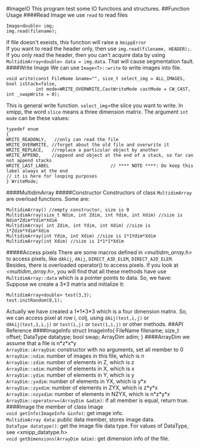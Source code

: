 #ImageIO
This program test some IO functions and structures. 
##Function Usage
####Read Image
we use `read` to read files<br />

    Image<double> img;
    img.read(filename);
If file doesn't exeists, this function will raise a `XmippError`<br />
If you want to read the header only, then use `img.read(filename, HEADER);`. If you only read 
the header, then you can't acquire data by using `MultidimArray<double> data = img.data`. That will 
cause segmentation fault.<br />
####Write Image
We can use `Image<T>::write` to write images into file.<br />

    void write(const FileName &name="", size_t select_img = ALL_IMAGES, bool isStack=false,
               int mode=WRITE_OVERWRITE,CastWriteMode castMode = CW_CAST, int _swapWrite = 0);
This is general write function. `select_img`=the silce you want to write. In xmipp, the word `slice` means 
a three dimension matrix. The argument `int mode` can be these values:<br />

    typedef enum
    {
    WRITE_READONLY,   //only can read the file
    WRITE_OVERWRITE, //forget about the old file and overwrite it
    WRITE_REPLACE,   //replace a particular object by another
    WRITE_APPEND,    //append and object at the end of a stack, so far can not append stacks
    WRITE_LAST_LABEL                       // **** NOTE ****: Do keep this label always at the end
    // it is here for looping purposes
    } WriteMode;
####MultidimArray
#####Constructor
Constructors of class `MultidimArray` are overload functions. Some are:

    MultidimArray() //empty constructor, size is 0
    MultidimArray(size_t Ndim, int Zdim, int Ydim, int Xdim) //size is Ndim*Zdim*Ydim*Xdim
    MultidimArray( int Zdim, int Ydim, int Xdim) //size is 1*Zdim*Ydim*Xdim
    MultidimArray(int Ydim, int Xdim) //size is 1*1Ydim*Xdim
    MultidimArray(int Xdim) //size is 1*1*1*Xdim
#####Access pixels
There are some macros defined in *\<multidim_array.h\>* to access pixels, like `dAkij`, `dAij`, `DIRECT_A3D_ELEM`, 
`DIRECT_A2D_ELEM`. Besides, there is overloaded operator() to access pixels. If you look at *\<multidim_array.h\>*, 
you will find that all these methods have use `MultidimArray::data` which is a pointer points to data. So, we have:<br />
Suppose we create a 3*3 matrix and initialize it:<br />

    MultidimArray<double> test(3,3);
    test.initRandom(0,1);
Actually we have created a 1\*1\*3\*3 which is a four dimension matrix. So, we can access pixel at 
row i, colj, using `dAij(test,i,j)` or `dAkij(test,1,i,j)` or `test(i,j)` or `test(1,i,j)` or other methods.
##API Reference
####ImageInfo
    struct ImageInfo{
      FileName  filename;
      size_t    offset;
      DataType  datatype;
      bool      swap;
      ArrayDim  adim;
    }
####ArrayDim
we assume that a file is n\*z\*x\*y<br />
  `ArrayDim::ArrayDim`: constructor with no arguments, set all member to 0<br />
  `ArrayDim::ndim`: number of images in this file, which is n<br />
  `ArrayDim::zdim`: number of elements in Z, which is z<br />
  `ArrayDim::xdim`: number of elements in X, which is x<br />
  `ArrayDim::ydim`: number of elements in Y, which is y<br />
  `ArrayDim::yxdim`: number of elements in YX, which is y\*x<br />
  `ArrayDim::zyxdim`: number of elements in ZYX, which is z\*y\*x<br />
  `ArrayDim::nzyxdim`: number of elements in NZYX, which is n\*z\*y\*x<br />
  `ArrayDim::operator==(ArrayDim &adim)`: if all member is equal, return true.<br />
####Image<T>
the member of class Image<T><br />
  `void getInfo(ImageInfo &info)`: get image info.<br />
  `MultidimArray data`: public data member, stores image data.<br />
  `DataType datatype()`: get the image file data type. For values of DataType, see <xmipp_datatype.h><br />
  `void getDimensions(ArrayDim &dim)`: get dimension info of the file.<br />
